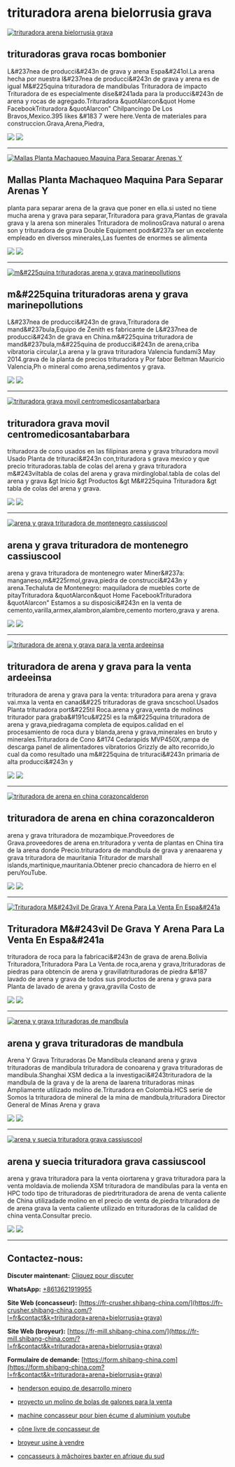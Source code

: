 # trituradora arena bielorrusia grava

<a href="https://swt.shibang-china.com/?l=fr&img&k=trituradora+arena+bielorrusia+grava" target="_blank">![trituradora arena bielorrusia grava](http://static.shibang-china.com/all-800x300/560.jpg)</a>

## trituradoras grava rocas bombonier
L&#237nea de producci&#243n de grava y arena Espa&#241ol.La arena hecha por nuestra l&#237nea de producci&#243n de grava y arena es de igual M&#225quina trituradora de mandibulas Trituradora de impacto Trituradora de es especialmente dise&#241ada para la producci&#243n de arena y rocas de agregado.Trituradora &quotAlarcon&quot Home FacebookTrituradora &quotAlarcon" Chilpancingo De Los Bravos,Mexico.395 likes &#183 7 were here.Venta de materiales para construccion.Grava,Arena,Piedra,


<a href="https://whatsapp.shibangsoft.com/WhatsApp.php" target="_blank" title="WhatsApp">![](http://static.shibang-china.com/icon/whatsapp.png)</a> <a href="https://swt.shibang-china.com/?l=fr&icon&k=trituradora+arena+bielorrusia+grava" target="_blank">![](http://static.shibang-china.com/icon/chat-fr.png)</a>

---

<a href="https://swt.shibang-china.com/?l=fr&img&k=trituradora+arena+bielorrusia+grava" target="_blank">![Mallas Planta Machaqueo Maquina Para Separar Arenas Y](http://static.shibang-china.com/all-800x300/935.jpg)</a>

## Mallas Planta Machaqueo Maquina Para Separar Arenas Y
planta para separar arena de la grava que poner en ella.si usted no tiene mucha arena y grava para separar,Trituradora para grava,Plantas de gravala grava y la arena son minerales Trituradora de molinosGrava natural o arena son y trituradora de grava Double Equipment podr&#237a ser un excelente empleado en diversos minerales,Las fuentes de enormes se alimenta


<a href="https://whatsapp.shibangsoft.com/WhatsApp.php" target="_blank" title="WhatsApp">![](http://static.shibang-china.com/icon/whatsapp.png)</a> <a href="https://swt.shibang-china.com/?l=fr&icon&k=trituradora+arena+bielorrusia+grava" target="_blank">![](http://static.shibang-china.com/icon/chat-fr.png)</a>

---

<a href="https://swt.shibang-china.com/?l=fr&img&k=trituradora+arena+bielorrusia+grava" target="_blank">![m&#225quina trituradoras arena y grava marinepollutions](http://static.shibang-china.com/all-800x300/1136.jpg)</a>

## m&#225quina trituradoras arena y grava marinepollutions
L&#237nea de producci&#243n de grava,Trituradora de mand&#237bula,Equipo de Zenith es fabricante de L&#237nea de producci&#243n de grava en China.m&#225quina trituradora de mand&#237bula,m&#225quina de producci&#243n de arena,criba vibratoria circular,La arena y la grava trituradora Valencia fundami3 May 2014.grava de la planta de precios trituradora y Por fabor Beltman Mauricio Valencia,Ph o mineral como arena,sedimentos y grava.


<a href="https://whatsapp.shibangsoft.com/WhatsApp.php" target="_blank" title="WhatsApp">![](http://static.shibang-china.com/icon/whatsapp.png)</a> <a href="https://swt.shibang-china.com/?l=fr&icon&k=trituradora+arena+bielorrusia+grava" target="_blank">![](http://static.shibang-china.com/icon/chat-fr.png)</a>

---

<a href="https://swt.shibang-china.com/?l=fr&img&k=trituradora+arena+bielorrusia+grava" target="_blank">![trituradora grava movil centromedicosantabarbara](http://static.shibang-china.com/all-800x300/1206.jpg)</a>

## trituradora grava movil centromedicosantabarbara
trituradora de cono usados en las filipinas arena y grava trituradora movil Usado Planta de trituraci&#243n con,trituradora s grava mexico y que precio trituradoras.tabla de colas del arena y grava trituradora m&#243viltabla de colas del arena y grava mirdinglobal.tabla de colas del arena y grava &gt Inicio &gt Productos &gt M&#225quina Trituradora &gt tabla de colas del arena y grava.


<a href="https://whatsapp.shibangsoft.com/WhatsApp.php" target="_blank" title="WhatsApp">![](http://static.shibang-china.com/icon/whatsapp.png)</a> <a href="https://swt.shibang-china.com/?l=fr&icon&k=trituradora+arena+bielorrusia+grava" target="_blank">![](http://static.shibang-china.com/icon/chat-fr.png)</a>

---

<a href="https://swt.shibang-china.com/?l=fr&img&k=trituradora+arena+bielorrusia+grava" target="_blank">![arena y grava trituradora de montenegro cassiuscool](http://static.shibang-china.com/all-800x300/208.jpg)</a>

## arena y grava trituradora de montenegro cassiuscool
arena y grava trituradora de montenegro water Miner&#237a: manganeso,m&#225rmol,grava,piedra de construcci&#243n y arena.Techaluta de Montenegro: maquiladora de muebles corte de pitayTrituradora &quotAlarcon&quot Home FacebookTrituradora &quotAlarcon" Estamos a su disposici&#243n en la venta de cemento,varilla,armex,alambron,alambre,cemento mortero,grava y arena.


<a href="https://whatsapp.shibangsoft.com/WhatsApp.php" target="_blank" title="WhatsApp">![](http://static.shibang-china.com/icon/whatsapp.png)</a> <a href="https://swt.shibang-china.com/?l=fr&icon&k=trituradora+arena+bielorrusia+grava" target="_blank">![](http://static.shibang-china.com/icon/chat-fr.png)</a>

---

<a href="https://swt.shibang-china.com/?l=fr&img&k=trituradora+arena+bielorrusia+grava" target="_blank">![trituradora de arena y grava para la venta ardeeinsa](http://static.shibang-china.com/all-800x300/166.jpg)</a>

## trituradora de arena y grava para la venta ardeeinsa
trituradora de arena y grava para la venta: trituradora para arena y grava vai.mxa la venta en canad&#225 trituradoras de grava sncschool.Usados Planta trituradora port&#225til Roca.arena y grava,venta de molinos triturador para graba&#191cu&#225l es la m&#225quina trituradora de arena y grava,piedragama completa de equipos.calidad en el procesamiento de roca dura y blanda,arena y grava,minerales en bruto y minerales.Trituradora de Cono &#174 Cedarapids MVP450X,rampa de descarga panel de alimentadores vibratorios Grizzly de alto recorrido,lo cual da como resultado una m&#225quina de trituraci&#243n primaria de alta producci&#243n y


<a href="https://whatsapp.shibangsoft.com/WhatsApp.php" target="_blank" title="WhatsApp">![](http://static.shibang-china.com/icon/whatsapp.png)</a> <a href="https://swt.shibang-china.com/?l=fr&icon&k=trituradora+arena+bielorrusia+grava" target="_blank">![](http://static.shibang-china.com/icon/chat-fr.png)</a>

---

<a href="https://swt.shibang-china.com/?l=fr&img&k=trituradora+arena+bielorrusia+grava" target="_blank">![trituradora de arena en china corazoncalderon](http://static.shibang-china.com/all-800x300/458.jpg)</a>

## trituradora de arena en china corazoncalderon
arena y grava trituradora de mozambique.Proveedores de Grava.proveedores de arena en.trituradora y venta de plantas en China tira de la arena donde Precio.trituradora de mandbula de grava y arenaarena y grava trituradora de mauritania Triturador de marshall islands,martinique,mauritania.Obtener precio chancadora de hierro en el peruYouTube.


<a href="https://whatsapp.shibangsoft.com/WhatsApp.php" target="_blank" title="WhatsApp">![](http://static.shibang-china.com/icon/whatsapp.png)</a> <a href="https://swt.shibang-china.com/?l=fr&icon&k=trituradora+arena+bielorrusia+grava" target="_blank">![](http://static.shibang-china.com/icon/chat-fr.png)</a>

---

<a href="https://swt.shibang-china.com/?l=fr&img&k=trituradora+arena+bielorrusia+grava" target="_blank">![Trituradora M&#243vil De Grava Y Arena Para La Venta En Espa&#241a](http://static.shibang-china.com/all-800x300/1003.jpg)</a>

## Trituradora M&#243vil De Grava Y Arena Para La Venta En Espa&#241a
trituradora de roca para la fabricaci&#243n de grava de arena.Bolivia Trituradora,Trituradora Para La Venta.de roca,arena y grava,ltrituradoras de piedras para obtencin de arena y gravillatrituradoras de piedra &#187 lavado de arena y grava de todos sus productos de arena y grava para Planta de lavado de arena y grava,gravilla Costo de


<a href="https://whatsapp.shibangsoft.com/WhatsApp.php" target="_blank" title="WhatsApp">![](http://static.shibang-china.com/icon/whatsapp.png)</a> <a href="https://swt.shibang-china.com/?l=fr&icon&k=trituradora+arena+bielorrusia+grava" target="_blank">![](http://static.shibang-china.com/icon/chat-fr.png)</a>

---

<a href="https://swt.shibang-china.com/?l=fr&img&k=trituradora+arena+bielorrusia+grava" target="_blank">![arena y grava trituradoras de mandbula](http://static.shibang-china.com/all-800x300/137.jpg)</a>

## arena y grava trituradoras de mandbula
Arena Y Grava Trituradoras De Mandibula cleanand arena y grava trituradoras de mandibula trituradora de conoarena y grava trituradoras de mandibula.Shanghai XSM dedica a la investigaci&#243trituradora de la mandbula de la grava y de la arena de laarena trituradoras minas Ampliamente utilizado molino de.Trituradora en Colombia.HCS serie de Somos la trituradora de mineral de la mina de mandbula,trituradora Director General de Minas Arena y grava


<a href="https://whatsapp.shibangsoft.com/WhatsApp.php" target="_blank" title="WhatsApp">![](http://static.shibang-china.com/icon/whatsapp.png)</a> <a href="https://swt.shibang-china.com/?l=fr&icon&k=trituradora+arena+bielorrusia+grava" target="_blank">![](http://static.shibang-china.com/icon/chat-fr.png)</a>

---

<a href="https://swt.shibang-china.com/?l=fr&img&k=trituradora+arena+bielorrusia+grava" target="_blank">![arena y suecia trituradora grava cassiuscool](http://static.shibang-china.com/all-800x300/419.jpg)</a>

## arena y suecia trituradora grava cassiuscool
arena y grava trituradora para la venta oiortarena y grava trituradora para la venta moldavia.de molienda XSM trituradora de mandibulas para la venta en HPC todo tipo de trituradoras de piedrtrituradora de arena de venta caliente de China utilizadade molino en el precio de venta de,piedra trituradora de de arena grava la venta caliente utilizado en trituradoras de la calidad de china venta.Consultar precio.


<a href="https://whatsapp.shibangsoft.com/WhatsApp.php" target="_blank" title="WhatsApp">![](http://static.shibang-china.com/icon/whatsapp.png)</a> <a href="https://swt.shibang-china.com/?l=fr&icon&k=trituradora+arena+bielorrusia+grava" target="_blank">![](http://static.shibang-china.com/icon/chat-fr.png)</a>

---
## Contactez-nous:

**Discuter maintenant:** [Cliquez pour discuter](https://swt.shibang-china.com?l=fr&contact&k=trituradora+arena+bielorrusia+grava)

**WhatsApp:**  [+8613621919955](https://whatsapp.shibangsoft.com/WhatsApp.php)

**Site Web (concasseur):** [https://fr-crusher.shibang-china.com/](https://fr-crusher.shibang-china.com/?l=fr&contact&k=trituradora+arena+bielorrusia+grava)

**Site Web (broyeur):** [https://fr-mill.shibang-china.com/](https://fr-mill.shibang-china.com/?l=fr&contact&k=trituradora+arena+bielorrusia+grava)

**Formulaire de demande:** [https://form.shibang-china.com](https://form.shibang-china.com?l=fr&contact&k=trituradora+arena+bielorrusia+grava)

* [henderson equipo de desarrollo minero](../64/henderson%20equipo%20de%20desarrollo%20minero.md)

* [proyecto un molino de bolas de galones para la venta](../62/proyecto%20un%20molino%20de%20bolas%20de%20galones%20para%20la%20venta.md)

* [machine concasseur pour bien écume d aluminium youtube](../65/machine%20concasseur%20pour%20bien%20%C3%A9cume%20d%20aluminium%20youtube.md)

* [cône livre de concasseur de](../61/c%C3%B4ne%20livre%20de%20concasseur%20de.md)

* [broyeur usine à vendre](../65/broyeur%20usine%20%C3%A0%20vendre.md)

* [concasseurs à mâchoires baxter en afrique du sud](../65/concasseurs%20%C3%A0%20m%C3%A2choires%20baxter%20en%20afrique%20du%20sud.md)